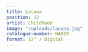 ```yaml
---
title: Lacuna
position: 12
artist: Childhood
image: "/uploads/lacuna.jpg"
catalogue-number: HA019
format: 12" / Digital
---
```


